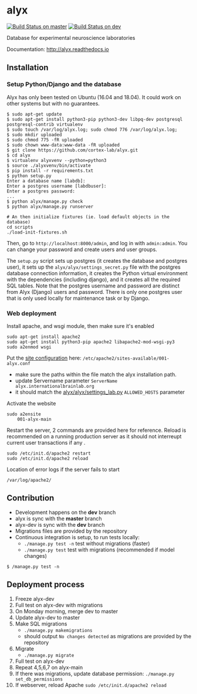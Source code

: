 # alyx

[![Build Status on master](https://travis-ci.org/cortex-lab/alyx.svg?branch=master)](https://travis-ci.org/cortex-lab/alyx)
[![Build Status on dev](https://travis-ci.org/cortex-lab/alyx.svg?branch=dev)](https://travis-ci.org/cortex-lab/alyx)

Database for experimental neuroscience laboratories

Documentation: http://alyx.readthedocs.io


## Installation

### Setup Python/Django and the database
Alyx has only been tested on Ubuntu (16.04 and 18.04). It could work on other systems but with no guarantees.

```
$ sudo apt-get update
$ sudo apt-get install python3-pip python3-dev libpq-dev postgresql postgresql-contrib virtualenv
$ sudo touch /var/log/alyx.log; sudo chmod 776 /var/log/alyx.log;
$ sudo mkdir uploaded
$ sudo chmod 775 -fR uploaded
$ sudo chown www-data:www-data -fR uploaded
$ git clone https://github.com/cortex-lab/alyx.git
$ cd alyx
$ virtualenv alyxvenv --python=python3
$ source ./alyxvenv/bin/activate
$ pip install -r requirements.txt
$ python setup.py
Enter a database name [labdb]:
Enter a postgres username [labdbuser]:
Enter a postgres password:
...
$ python alyx/manage.py check
$ python alyx/manage.py runserver

# An then initialize fixtures (ie. load default objects in the database)
cd scripts
./load-init-fixtures.sh
```

Then, go to `http://localhost:8000/admin`, and log in with `admin:admin`. You can change your password and create users and user groups.

The `setup.py` script sets up postgres (it creates the database and postgres user), it sets up the `alyx/alyx/settings_secret.py` file with the postgres database connection information, it creates the Python virtual environment with the dependencies (including django), and it creates all the required SQL tables.
Note that the postgres username and password are distinct from Alyx (Django) users and password. There is only one postgres user that is only used locally for maintenance task or by Django.

### Web deployment
Install apache, and wsgi module, then make sure it's enabled

    sudo apt-get install apache2
    sudo apt-get install python3-pip apache2 libapache2-mod-wsgi-py3
    sudo a2enmod wsgi

Put the [site configuration](docs/_static/001-alyx.conf) here: `/etc/apache2/sites-available/001-alyx.conf`
-   make sure the paths within the file match the alyx installation path.
-   update Servername parameter `ServerName  alyx.internationalbrainlab.org`
-   it should match the [alyx/alyx/settings_lab.py](alyx/alyx/settings_lab.py) `ALLOWED_HOSTS` parameter
    

Activate the website

    sudo a2ensite
        001-alyx-main

Restart the server, 2 commands are provided here for reference. Reload is recommended on a running production server as it should not interreupt current user transactions if any
.

    sudo /etc/init.d/apache2 restart
    sudo /etc/init.d/apache2 reload


Location of error logs if the server fails to start

    /var/log/apache2/

## Contribution

* Development happens on the **dev** branch
* alyx is sync with the **master** branch
* alyx-dev is sync with the **dev** branch
* Migrations files are provided by the repository
* Continuous integration is setup, to run tests locally:
    -   `./manage.py test -n` test without migrations (faster)
    -   `./manage.py test` test with migrations (recommended if model changes)

```
$ /manage.py test -n
```


## Deployment process

1. Freeze alyx-dev
2. Full test on alyx-dev with migrations
3. On Monday morning, merge dev to master
4. Update alyx-dev to master
5. Make SQL migrations  
    -   `./manage.py makemigrations`
    -   should output `No changes detected` as migrations are provided by the repository
6. Migrate
    -   `./manage.py migrate`
7. Full test on alyx-dev
8. Repeat 4,5,6,7 on alyx-main
9. If there was migrations, update database permission: `./manage.py set_db_permissions`
10. If webserver, reload Apache `sudo /etc/init.d/apache2 reload`
